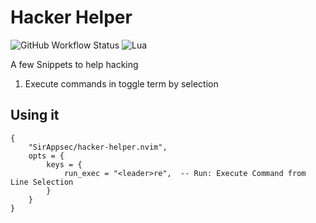 # Hacker Helper

![GitHub Workflow Status](https://img.shields.io/github/actions/workflow/status/SirAppsec/hacker-helper.nvim/lint-test.yml?branch=main&style=for-the-badge)
![Lua](https://img.shields.io/badge/Made%20with%20Lua-blueviolet.svg?style=for-the-badge&logo=lua)

A few Snippets to help hacking

1. Execute commands in toggle term by selection

## Using it


```
{
    "SirAppsec/hacker-helper.nvim",
    opts = {
        keys = {
            run_exec = "<leader>re",  -- Run: Execute Command from Line Selection
        }
    }
}
```


